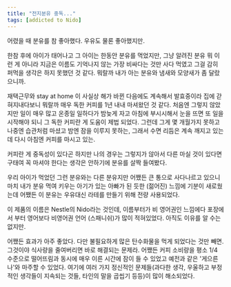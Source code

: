 ```yaml
---
title: "전지분유 중독..."
tags: [addicted to Nido]
---
```


어렸을 때 분유를 참 좋아했다. 우유도 물론 좋아했지만. 

한참 후에 아이가 태어나고 그 아이는 한동안 분유를 먹었지만, 그냥 알려진 분유 뭐 이런 게 아니라 지금은 이름도 기억나지 않는 가장 비싸다는 것만 사다 먹였고 그걸 감히 퍼먹을 생각은 하지 못했던 것 같다. 뭐랄까 내가 아는 분유와 냄새와 모양새가 좀 달랐으니까. 

재택근무와 stay at home 이 사실상 해가 바뀐 다음에도 계속해서 발효중이라 집에 갇혀지내다보니 뭐랄까 매우 독한 커피를 1년 내내 마셔왔던 것 같다. 처음엔 그렇지 않았지만 일이 매우 많고 온종일 일하다가 밤늦게 자고 아침에 부시시해서 눈을 뜨면 또 일을 시작해야 되니 그 독한 커피란 게 도움이 제법 되었다. 그런데 그게 몇 개월가지 못하고 나중엔 습관처럼 마셨고 밤엔 잠을 이루지 못하는, 그래서 수면 리듬은 계속 깨지고 있는데 다시 아침엔 커피를 마시고 있는.

커피란 게 중독성이 있다곤 하지만 나의 경우는 그렇지가 않아서 다른 마실 것이 있다면 구태여 꼭 마셔야 한다는 생각은 안하기에 분유를 살짝 들여봤다.

우리 아이가 먹었던 그런 분유와는 다른 분유지만 어쨌든 큰 통으로 사다나르고 있으니 마치 내가 분유 먹여 키우는 아기가 있는 아빠가 된 듯한 (젊어진) 느낌에 기분이 새로웠는데 어쨌든 이 분유는 우유대신 라테를 만들기 위해 전량 사용되었다. 

이 제품의 이름은 Nestle의 Nido라는 것인데, 이름부터가 비 영어권인 느낌에다 포장에서 부터 영어보다 비영어권 언어 (스패니쉬)가 많이 적혀있었다. 아직도 이유를 알 수는 없지만. 

어쨌든 효과가 아주 좋았다. 다만 불필요하게 많은 탄수화물을 먹게 되었다는 것만 빼면. 그것이야 식사량을 줄여버리면 바로 해결되는 문제라. 어쨌든 커피 소비량을 평소 1/4 수준으로 떨어뜨림과 동시에 매우 이른 시간에 잠이 들 수 있었고 예전과 같은 '게으른 나'와 마주할 수 있었다. 여기에 여러 가지 정신적인 문제들(과다한 생각, 우울하고 부정적인 생각들이 지속되는 것들, 타인의 말을 곱씹기 등등)이 많이 해소되었다. 



